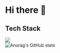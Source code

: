 # Hi there 👋
## Tech Stack<br>
<img src="https://img.shields.io/badge/Python-3766AB?style=flat-square&logo=Python&logoColor=white"/></a><br>
![Anurag's GitHub stats](https://github-readme-stats.vercel.app/api?username="MoonSangWon"&show_icons=true&theme=radical)
